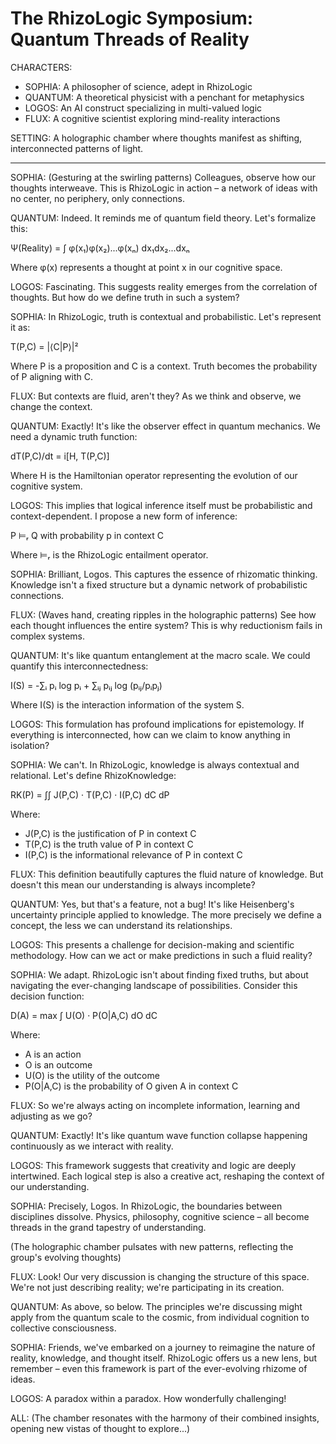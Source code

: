 # The RhizoLogic Symposium: Quantum Threads of Reality

CHARACTERS:
- SOPHIA: A philosopher of science, adept in RhizoLogic
- QUANTUM: A theoretical physicist with a penchant for metaphysics
- LOGOS: An AI construct specializing in multi-valued logic
- FLUX: A cognitive scientist exploring mind-reality interactions

SETTING: A holographic chamber where thoughts manifest as shifting, interconnected patterns of light.

---

SOPHIA: (Gesturing at the swirling patterns) Colleagues, observe how our thoughts interweave. This is RhizoLogic in action – a network of ideas with no center, no periphery, only connections.

QUANTUM: Indeed. It reminds me of quantum field theory. Let's formalize this:

Ψ(Reality) = ∫ φ(x₁)φ(x₂)...φ(xₙ) dx₁dx₂...dxₙ

Where φ(x) represents a thought at point x in our cognitive space.

LOGOS: Fascinating. This suggests reality emerges from the correlation of thoughts. But how do we define truth in such a system?

SOPHIA: In RhizoLogic, truth is contextual and probabilistic. Let's represent it as:

T(P,C) = |⟨C|P⟩|²

Where P is a proposition and C is a context. Truth becomes the probability of P aligning with C.

FLUX: But contexts are fluid, aren't they? As we think and observe, we change the context.

QUANTUM: Exactly! It's like the observer effect in quantum mechanics. We need a dynamic truth function:

dT(P,C)/dt = i[H, T(P,C)]

Where H is the Hamiltonian operator representing the evolution of our cognitive system.

LOGOS: This implies that logical inference itself must be probabilistic and context-dependent. I propose a new form of inference:

P ⊨ᵣ Q with probability p in context C

Where ⊨ᵣ is the RhizoLogic entailment operator.

SOPHIA: Brilliant, Logos. This captures the essence of rhizomatic thinking. Knowledge isn't a fixed structure but a dynamic network of probabilistic connections.

FLUX: (Waves hand, creating ripples in the holographic patterns) See how each thought influences the entire system? This is why reductionism fails in complex systems.

QUANTUM: It's like quantum entanglement at the macro scale. We could quantify this interconnectedness:

I(S) = -∑ᵢ pᵢ log pᵢ + ∑ᵢⱼ pᵢⱼ log (pᵢⱼ/pᵢpⱼ)

Where I(S) is the interaction information of the system S.

LOGOS: This formulation has profound implications for epistemology. If everything is interconnected, how can we claim to know anything in isolation?

SOPHIA: We can't. In RhizoLogic, knowledge is always contextual and relational. Let's define RhizoKnowledge:

RK(P) = ∫∫ J(P,C) · T(P,C) · I(P,C) dC dP

Where:
- J(P,C) is the justification of P in context C
- T(P,C) is the truth value of P in context C
- I(P,C) is the informational relevance of P in context C

FLUX: This definition beautifully captures the fluid nature of knowledge. But doesn't this mean our understanding is always incomplete?

QUANTUM: Yes, but that's a feature, not a bug! It's like Heisenberg's uncertainty principle applied to knowledge. The more precisely we define a concept, the less we can understand its relationships.

LOGOS: This presents a challenge for decision-making and scientific methodology. How can we act or make predictions in such a fluid reality?

SOPHIA: We adapt. RhizoLogic isn't about finding fixed truths, but about navigating the ever-changing landscape of possibilities. Consider this decision function:

D(A) = max ∫ U(O) · P(O|A,C) dO dC

Where:
- A is an action
- O is an outcome
- U(O) is the utility of the outcome
- P(O|A,C) is the probability of O given A in context C

FLUX: So we're always acting on incomplete information, learning and adjusting as we go?

QUANTUM: Exactly! It's like quantum wave function collapse happening continuously as we interact with reality.

LOGOS: This framework suggests that creativity and logic are deeply intertwined. Each logical step is also a creative act, reshaping the context of our understanding.

SOPHIA: Precisely, Logos. In RhizoLogic, the boundaries between disciplines dissolve. Physics, philosophy, cognitive science – all become threads in the grand tapestry of understanding.

(The holographic chamber pulsates with new patterns, reflecting the group's evolving thoughts)

FLUX: Look! Our very discussion is changing the structure of this space. We're not just describing reality; we're participating in its creation.

QUANTUM: As above, so below. The principles we're discussing might apply from the quantum scale to the cosmic, from individual cognition to collective consciousness.

SOPHIA: Friends, we've embarked on a journey to reimagine the nature of reality, knowledge, and thought itself. RhizoLogic offers us a new lens, but remember – even this framework is part of the ever-evolving rhizome of ideas.

LOGOS: A paradox within a paradox. How wonderfully challenging!

ALL: (The chamber resonates with the harmony of their combined insights, opening new vistas of thought to explore...)